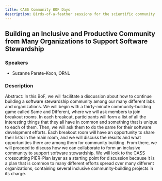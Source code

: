 ```yaml
---
title: CASS Community BOF Days
description: Birds-of-a-feather sessions for the scientific community
---
```


## Building an Inclusive and Productive Community from Many Organizations to Support Software Stewardship 

### Speakers

- Suzanne Parete-Koon, ORNL 

### Description

Abstract: In this BoF, we will facilitate a discussion about how to continue building a software stewardship community among our many different labs and organizations. We will begin with a thirty-minute community-building game called Same and Different, where we will ask members to join breakout rooms. In each breakout, participants will form a list of all the interesting things that they all have in common and something that is unique to each of them. Then, we will ask them to do the same for their software development efforts. Each breakout room will have an opportunity to share their lists in the main room, and we will discuss the results and what opportunities there are among them for community building. From there, we will proceed to discuss how we can collaborate to form an inclusive community to support software stewardship. We will look to the CASS crosscutting PIER-Plan layer as a starting point for discussion because it is a plan that is common to many different efforts spread over many different organizations, containing several inclusive community-building projects in its charge.